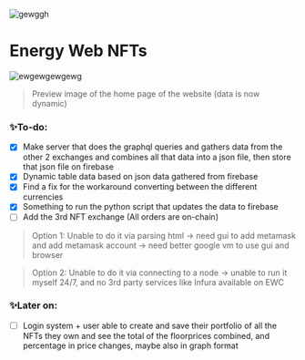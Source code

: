 ![gewggh](https://user-images.githubusercontent.com/67122764/177218297-703745a2-5090-4904-968c-89b252508ccc.png)
# Energy Web NFTs

![ewgewgewgewg](https://user-images.githubusercontent.com/67122764/179548776-90a97e5c-d747-4765-9b5b-355e08ef0322.png)
> Preview image of the home page of the website (data is now dynamic)

### ✨To-do:
- [x] Make server that does the graphql queries and gathers data from the other 2 exchanges and combines all that data into a json file, then store that json file on firebase
- [x] Dynamic table data based on json data gathered from firebase
- [x] Find a fix for the workaround converting between the different currencies
- [x] Something to run the python script that updates the data to firebase 
- [ ] Add the 3rd NFT exchange (All orders are on-chain)
> Option 1: Unable to do it via parsing html -> need gui to add metamask and add metamask account -> need better google vm to use gui and browser

> Option 2: Unable to do it via connecting to a node -> unable to run it myself 24/7, and no 3rd party services like Infura available on EWC

### ✨Later on:
- [ ] Login system + user able to create and save their portfolio of all the NFTs they own and see the total of the floorprices combined, and percentage in price changes, maybe also in graph format
